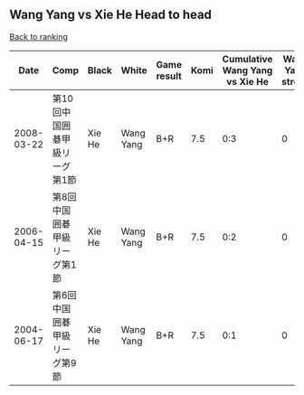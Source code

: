 ## Wang Yang vs Xie He Head to head

[Back to ranking](../../index.md)




| **Date** | **Comp** | **Black** | **White** | **Game result** | **Komi** | **Cumulative Wang Yang vs Xie He** | **Wang Yang streak** | **Xie He streak** | 
| --- | --- | --- | --- | --- | --- | --- | --- | --- |
| 2008-03-22 | 第10回中国囲碁甲級リーグ第1節 | Xie He | Wang Yang | B+R | 7.5 | 0:3 | 0 | 3 | 
| 2006-04-15 | 第8回中国囲碁甲級リーグ第1節 | Xie He | Wang Yang | B+R | 7.5 | 0:2 | 0 | 2 | 
| 2004-06-17 | 第6回中国囲碁甲級リーグ第9節 | Xie He | Wang Yang | B+R | 7.5 | 0:1 | 0 | 1 |




